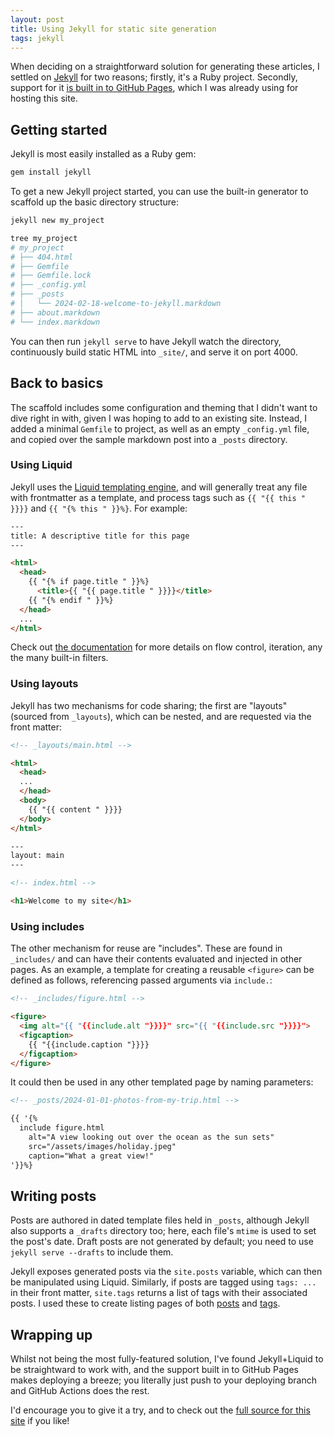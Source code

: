 ```yaml
---
layout: post
title: Using Jekyll for static site generation
tags: jekyll
---
```


When deciding on a straightforward solution for generating these articles, I settled on [Jekyll](https://jekyllrb.com) for two reasons; firstly, it's a Ruby project. Secondly, support for it [is built in to GitHub Pages](https://docs.github.com/en/pages/setting-up-a-github-pages-site-with-jekyll/about-github-pages-and-jekyll), which I was already using for hosting this site.

## Getting started

Jekyll is most easily installed as a Ruby gem:

```bash
gem install jekyll
```

To get a new Jekyll project started, you can use the built-in generator to scaffold up the basic directory structure:

```bash
jekyll new my_project

tree my_project
# my_project
# ├── 404.html
# ├── Gemfile
# ├── Gemfile.lock
# ├── _config.yml
# ├── _posts
# │   └── 2024-02-18-welcome-to-jekyll.markdown
# ├── about.markdown
# └── index.markdown
```

You can then run `jekyll serve` to have Jekyll watch the directory, continuously build static HTML into `_site/`, and serve it on port 4000.

## Back to basics

The scaffold includes some configuration and theming that I didn't want to dive right in with, given I was hoping to add to an existing site. Instead, I added a minimal `Gemfile` to project, as well as an empty `_config.yml` file, and copied over the sample markdown post into a `_posts` directory.

### Using Liquid

Jekyll uses the [Liquid templating engine](https://shopify.github.io/liquid/), and will generally treat any file with frontmatter as a template, and process tags such as `{{ "{{ this " }}}}` and `{{ "{% this " }}%}`. For example:

```html
---
title: A descriptive title for this page
---

<html>
  <head>
    {{ "{% if page.title " }}%}
      <title>{{ "{{ page.title " }}}}</title>
    {{ "{% endif " }}%}
  </head>
  ...
</html>
```

Check out [the documentation](https://shopify.github.io/liquid/basics/introduction/) for more details on flow control, iteration, any the many built-in filters.

### Using layouts

Jekyll has two mechanisms for code sharing; the first are "layouts" (sourced from `_layouts`), which can be nested, and are requested via the front matter:

```html
<!-- _layouts/main.html -->

<html>
  <head>
  ...
  </head>
  <body>
    {{ "{{ content " }}}}
  </body>
</html>
```

```html
---
layout: main
---

<!-- index.html -->

<h1>Welcome to my site</h1>
```

### Using includes

The other mechanism for reuse are "includes". These are found in `_includes/` and can have their contents evaluated and injected in other pages. As an example, a template for creating a reusable `<figure>` can be defined as follows, referencing passed arguments via `include.`:

```html
<!-- _includes/figure.html -->

<figure>
  <img alt="{{ "{{include.alt "}}}}" src="{{ "{{include.src "}}}}">
  <figcaption>
    {{ "{{include.caption "}}}}
  </figcaption>
</figure>
```

It could then be used in any other templated page by naming parameters:

```html
<!-- _posts/2024-01-01-photos-from-my-trip.html -->

{{ '{%
  include figure.html
    alt="A view looking out over the ocean as the sun sets"
    src="/assets/images/holiday.jpeg"
    caption="What a great view!"
'}}%}
```

## Writing posts

Posts are authored in dated template files held in `_posts`, although Jekyll also supports a `_drafts` directory too; here, each file's `mtime` is used to set the post's date. Draft posts are not generated by default; you need to use `jekyll serve --drafts` to include them.

Jekyll exposes generated posts via the `site.posts` variable, which can then be manipulated using Liquid. Similarly, if posts are tagged using `tags: ...` in their front matter, `site.tags` returns a list of tags with their associated posts. I used these to create listing pages of both [posts](/posts) and [tags](/tags).

## Wrapping up

Whilst not being the most fully-featured solution, I've found Jekyll+Liquid to be straightward to work with, and the support built in to GitHub Pages makes deploying a breeze; you literally just push to your deploying branch and GitHub Actions does the rest.

I'd encourage you to give it a try, and to check out the [full source for this site](https://github.com/joshpencheon/joshpencheon.github.io) if you like!
